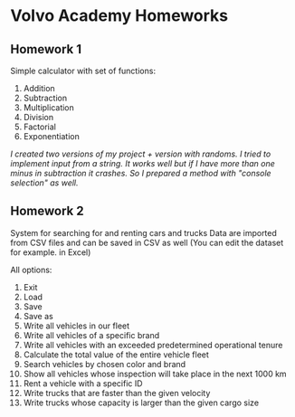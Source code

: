 # Volvo Academy Homeworks
## Homework 1
Simple calculator with set of functions:
1. Addition
2. Subtraction
3. Multiplication
4. Division
5. Factorial
6. Exponentiation

_I created two versions of my project + version with randoms. I tried to implement input from a string. It works well but if I have more than one minus in subtraction it crashes. So I prepared a method with "console selection" as well._

## Homework 2
System for searching for and renting cars and trucks
Data are imported from CSV files and can be saved in CSV as well
(You can edit the dataset for example. in Excel)

All options:

1. Exit
0. Load
1. Save
2. Save as
3. Write all vehicles in our fleet
4. Write all vehicles of a specific brand
5. Write all vehicles with an exceeded predetermined operational tenure
6. Calculate the total value of the entire vehicle fleet
7. Search vehicles by chosen color and brand
8. Show all vehicles whose inspection will take place in the next 1000 km
9. Rent a vehicle with a specific ID
10. Write trucks that are faster than the given velocity
11. Write trucks whose capacity is larger than the given cargo size

